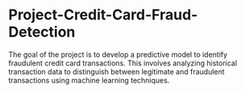 # Project-Credit-Card-Fraud-Detection
The goal of the project is to develop a predictive model to identify fraudulent credit card transactions. This involves analyzing historical transaction data to distinguish between legitimate and fraudulent transactions using machine learning techniques.
